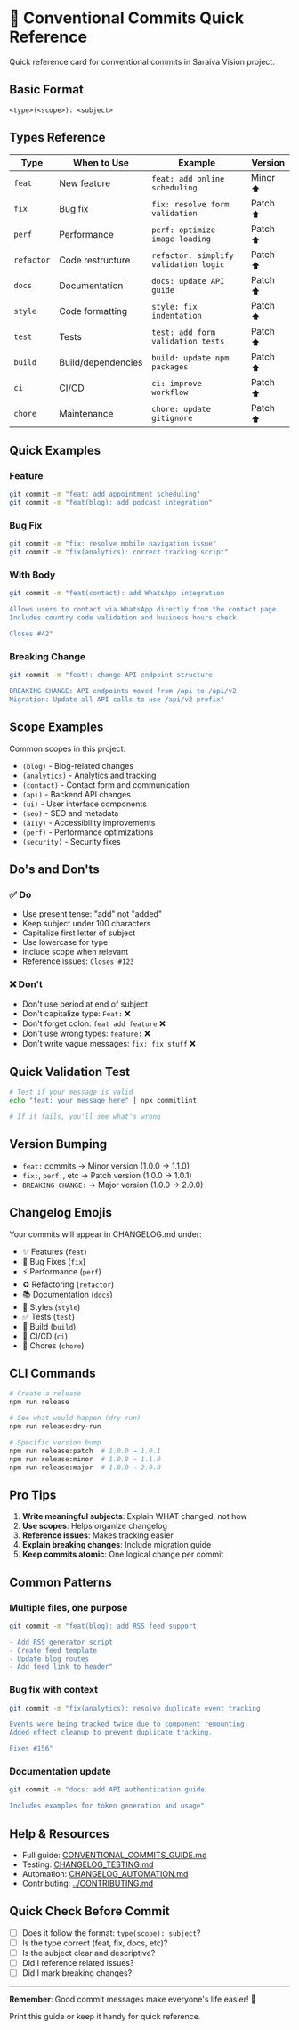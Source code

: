 # 📝 Conventional Commits Quick Reference

Quick reference card for conventional commits in Saraiva Vision project.

## Basic Format

```
<type>(<scope>): <subject>
```

## Types Reference

| Type | When to Use | Example | Version |
|------|-------------|---------|---------|
| `feat` | New feature | `feat: add online scheduling` | Minor ⬆️ |
| `fix` | Bug fix | `fix: resolve form validation` | Patch ⬆️ |
| `perf` | Performance | `perf: optimize image loading` | Patch ⬆️ |
| `refactor` | Code restructure | `refactor: simplify validation logic` | Patch ⬆️ |
| `docs` | Documentation | `docs: update API guide` | Patch ⬆️ |
| `style` | Code formatting | `style: fix indentation` | Patch ⬆️ |
| `test` | Tests | `test: add form validation tests` | Patch ⬆️ |
| `build` | Build/dependencies | `build: update npm packages` | Patch ⬆️ |
| `ci` | CI/CD | `ci: improve workflow` | Patch ⬆️ |
| `chore` | Maintenance | `chore: update gitignore` | Patch ⬆️ |

## Quick Examples

### Feature
```bash
git commit -m "feat: add appointment scheduling"
git commit -m "feat(blog): add podcast integration"
```

### Bug Fix
```bash
git commit -m "fix: resolve mobile navigation issue"
git commit -m "fix(analytics): correct tracking script"
```

### With Body
```bash
git commit -m "feat(contact): add WhatsApp integration

Allows users to contact via WhatsApp directly from the contact page.
Includes country code validation and business hours check.

Closes #42"
```

### Breaking Change
```bash
git commit -m "feat!: change API endpoint structure

BREAKING CHANGE: API endpoints moved from /api to /api/v2
Migration: Update all API calls to use /api/v2 prefix"
```

## Scope Examples

Common scopes in this project:

- `(blog)` - Blog-related changes
- `(analytics)` - Analytics and tracking
- `(contact)` - Contact form and communication
- `(api)` - Backend API changes
- `(ui)` - User interface components
- `(seo)` - SEO and metadata
- `(a11y)` - Accessibility improvements
- `(perf)` - Performance optimizations
- `(security)` - Security fixes

## Do's and Don'ts

### ✅ Do

- Use present tense: "add" not "added"
- Keep subject under 100 characters
- Capitalize first letter of subject
- Use lowercase for type
- Include scope when relevant
- Reference issues: `Closes #123`

### ❌ Don't

- Don't use period at end of subject
- Don't capitalize type: `Feat:` ❌
- Don't forget colon: `feat add feature` ❌
- Don't use wrong types: `feature:` ❌
- Don't write vague messages: `fix: fix stuff` ❌

## Quick Validation Test

```bash
# Test if your message is valid
echo "feat: your message here" | npx commitlint

# If it fails, you'll see what's wrong
```

## Version Bumping

- `feat:` commits → Minor version (1.0.0 → 1.1.0)
- `fix:`, `perf:`, etc → Patch version (1.0.0 → 1.0.1)
- `BREAKING CHANGE:` → Major version (1.0.0 → 2.0.0)

## Changelog Emojis

Your commits will appear in CHANGELOG.md under:

- ✨ Features (`feat`)
- 🐛 Bug Fixes (`fix`)
- ⚡ Performance (`perf`)
- ♻️ Refactoring (`refactor`)
- 📚 Documentation (`docs`)
- 💎 Styles (`style`)
- ✅ Tests (`test`)
- 🔧 Build (`build`)
- 👷 CI/CD (`ci`)
- 🔨 Chores (`chore`)

## CLI Commands

```bash
# Create a release
npm run release

# See what would happen (dry run)
npm run release:dry-run

# Specific version bump
npm run release:patch  # 1.0.0 → 1.0.1
npm run release:minor  # 1.0.0 → 1.1.0
npm run release:major  # 1.0.0 → 2.0.0
```

## Pro Tips

1. **Write meaningful subjects**: Explain WHAT changed, not how
2. **Use scopes**: Helps organize changelog
3. **Reference issues**: Makes tracking easier
4. **Explain breaking changes**: Include migration guide
5. **Keep commits atomic**: One logical change per commit

## Common Patterns

### Multiple files, one purpose
```bash
git commit -m "feat(blog): add RSS feed support

- Add RSS generator script
- Create feed template
- Update blog routes
- Add feed link to header"
```

### Bug fix with context
```bash
git commit -m "fix(analytics): resolve duplicate event tracking

Events were being tracked twice due to component remounting.
Added effect cleanup to prevent duplicate tracking.

Fixes #156"
```

### Documentation update
```bash
git commit -m "docs: add API authentication guide

Includes examples for token generation and usage"
```

## Help & Resources

- Full guide: [CONVENTIONAL_COMMITS_GUIDE.md](./CONVENTIONAL_COMMITS_GUIDE.md)
- Testing: [CHANGELOG_TESTING.md](./CHANGELOG_TESTING.md)
- Automation: [CHANGELOG_AUTOMATION.md](./CHANGELOG_AUTOMATION.md)
- Contributing: [../CONTRIBUTING.md](../CONTRIBUTING.md)

## Quick Check Before Commit

- [ ] Does it follow the format: `type(scope): subject`?
- [ ] Is the type correct (feat, fix, docs, etc)?
- [ ] Is the subject clear and descriptive?
- [ ] Did I reference related issues?
- [ ] Did I mark breaking changes?

---

**Remember**: Good commit messages make everyone's life easier! 🎯

Print this guide or keep it handy for quick reference.
